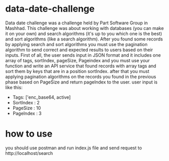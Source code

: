 # data-date-challenge
Data date challenge was a challenge held by Part Software Group in Mashhad. This challenge was about working with databases (you can make it on your own) and search algorithms (it's up to you which one is the best) and sort algorithms (like a search algorithm). After you found some records by applying search and sort algorithms you must use the pagination algorithm to send correct and expected results to users based on their inputs. First of all, the user sends input in JSON format and it includes one array of tags, sortIndex, pageSize, Pageindex and you must use your function and write an API service that found records with array tags and sort them by keys that are in a position sortIndex. after that you must applying pagination algorithms on the records you found in the previous phase based on PageSize and return pageIndex to the user. user input is like this:
* Tags: ['enc_base64, active] 
* SortIndex : 2 
* PageSize : 10 
* PageIndex : 3


# how to use
you should use postman and run index.js file and send request to http://localhost/search
